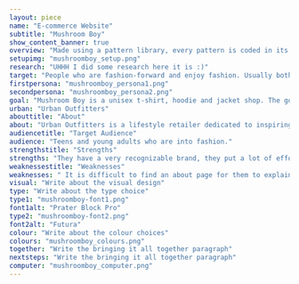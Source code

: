 ```yaml
---
layout: piece
name: "E-commerce Website"
subtitle: "Mushroom Boy"
show_content_banner: true
overview: "Made using a pattern library, every pattern is coded in its own HTML file, in a pattern folder and draws from a CSS file in the pattern folder. To build each page, patterns are called out and pieced together with only minimal amounts of HTML to structure them."
setupimg: "mushroomboy_setup.png"
research: "UHHH I did some research here it is :)"
target: "People who are fashion-forward and enjoy fashion. Usually both male and female between the ages of 16 - 28, who keep up to date on social media and enjoy expressing themselves through their fashion and appearance. Generally artistic and stylish, have a good sense of self. It uses bright fun colours that are also mature enough to draw the attention of young adults. Below are two personas of potential customers to the E-commerce site."
firstpersona: "mushroomboy_persona1.png"
secondpersona: "mushroomboy_persona2.png"
goal: "Mushroom Boy is a unisex t-shirt, hoodie and jacket shop. The goal is to sell a unique brand of clothing to people looking for unisex clothing. As well, the website should represent the brand and the stylistic choices should coincide with the appearance of the clothing."
urban: "Urban Outfitters"
abouttitle: "About"
about: "Urban Outfitters is a lifestyle retailer dedicated to inspiring customers through a unique combination of product, creativity and cultural understanding, offering experiential retail environments and a well-curated mix of on-trend women’s and men’s clothes, from boho dresses, denim and graphics to shoes, hats, and backpacks, as well as beauty, intimates, swim and a collection of handpicked vintage clothing."
audiencetitle: "Target Audience"
audience: "Teens and young adults who are into fashion."
strengthstitle: "Strengths"
strengths: "They have a very recognizable brand, they put a lot of effort into brand awareness and putting their brand forward in style. They try many new things and the site is pretty straight forward. They use clear descriptors for their clothing, clearly state any partnerships and what materials are used."
weaknessestitle: "Weaknesses"
weaknesses: " It is difficult to find an about page for them to explain their branding and style guide. Most online clothing stores give you at least a little bit of an idea of how they represent their brand and how they think their clothing should be styled. (their own product cards include models wearing the clothing and showing off the unique styling which could be used for a lookbook but it would be nicer to have a real book)"
visual: "Write about the visual design"
type: "Write about the type choice"
type1: "mushroomboy-font1.png"
font1alt: "Prater Block Pro"
type2: "mushroomboy-font2.png"
font2alt: "Futura"
colour: "Write about the colour choices"
colours: "mushroomboy_colours.png"
together: "Write the bringing it all together paragraph"
nextsteps: "Write the bringing it all together paragraph"
computer: "mushroomboy_computer.png"
---
```

